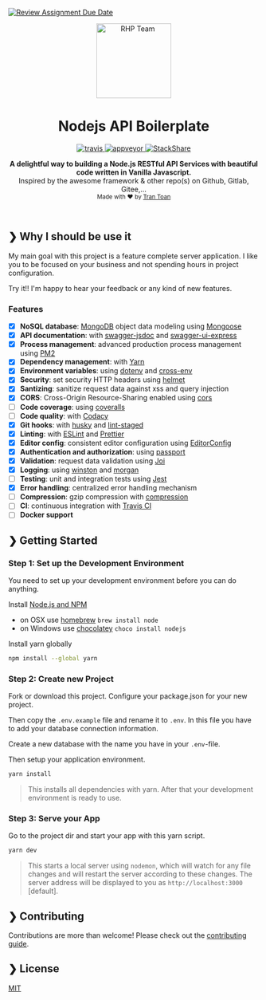 [![Review Assignment Due Date](https://classroom.github.com/assets/deadline-readme-button-22041afd0340ce965d47ae6ef1cefeee28c7c493a6346c4f15d667ab976d596c.svg)](https://classroom.github.com/a/H72uiW1G)
<p align="center">
  <img src="https://lh3.googleusercontent.com/25Iw_MbuI23vB9SpAISv8FUoPLRsNxup6q7SSizD1aynFgXjYN6zFXC221UW4DnmnbWLdfv73BWqFVPL1oPtD_4odKSWA95u7rTUsul-yacYkwzdDemyHaw6UOIYJxShkBAM2b5rwBNsTKqafm0E7P7ImBfv7TL9xRZnFDs7pP-n2jNR3uC-Tj9Riyjbe5Y47lFOOHyXO99AsYNMghQ8lqASHhRyL3oZYWqhDIW7U5tezw2QsTowvLhcL1YNCvOm7Z6aOv07vVB_sXQNJU7APe7_nRtd2_wg-KZG-qVRwR7YBxc4UvcEC6I_rjC7b6d86YqCjMFNBi1UAhadLB_GyybP7XVsHDZCz3czRW4z8c_WOIsdivAk97o2Xam6WoUZRnmb_dBZL0v-Oq4m-pBJ4y8TkUv3GH4SKJGwan6STkZYcgog5FTSVk96uc3a4uFINmJaWjK5Oxl_5KgtZjPfOsf10gebkjj-dbqlGR5LO3w9sCS-y2viyMjVu7gOnNRg8Q2zNObaPj_H_BdOt9EBlBtA2A-xA2nr6Y2MPtCFdaDkyZFA1pH9LKC4kISHOSzNs8vgTAg8rPZ5X7IIKV0z7A2g6Y0iD28RXoR8CZY0WhHpad_ycp4TailyIKcEXFFZEKmTBTDHMat4F8QJA2KYCN_SZuAoT2xXiv2VwMRQh8g7ZCDQwHCewoThPvUIZa_-qY-z_VqN070ihZeevBZPeT-dGOxhKB1HUnoy8OfGXZvHQn0mW4uc2aFdiBn9ZYjk2cAdY8O207ASCIG9=s781-no?authuser=0" alt="RHP Team" width="150" />
</p>

<h1 align="center">Nodejs API Boilerplate</h1>

<p align="center">
  <a href="https://github.com/trantoan960/nodejs-api-boilerplate">
    <img src="https://travis-ci.org/w3tecch/express-typescript-boilerplate.svg?branch=master" alt="travis" />
  </a>
  <a href="https://github.com/trantoan960/nodejs-api-boilerplate">
    <img src="https://ci.appveyor.com/api/projects/status/f8e7jdm8v58hcwpq/branch/master?svg=true&passingText=Windows%20passing&pendingText=Windows%20pending&failingText=Windows%20failing" alt="appveyor" />
  </a>
  <a href="https://github.com/trantoan960/nodejs-api-boilerplate">
    <img src="https://img.shields.io/badge/tech-stack-0690fa.svg?style=flat" alt="StackShare" />
  </a>
</p>

<p align="center">
  <b>A delightful way to building a Node.js RESTful API Services with beautiful code written in Vanilla Javascript.</b></br>
  <span>Inspired by the awesome framework & other repo(s) on Github, Gitlab, Gitee,...</span></br>
  <sub>Made with ❤️ by <a href="https://www.facebook.com/trantoan960">Tran Toan</a></sub>
</p>

<br />

## ❯ Why I should be use it

My main goal with this project is a feature complete server application.
I like you to be focused on your business and not spending hours in project configuration.

Try it!! I'm happy to hear your feedback or any kind of new features.

### Features

- [x] **NoSQL database**: [MongoDB](https://www.mongodb.com) object data modeling using [Mongoose](https://mongoosejs.com)
- [x] **API documentation**: with [swagger-jsdoc](https://github.com/Surnet/swagger-jsdoc) and [swagger-ui-express](https://github.com/scottie1984/swagger-ui-express)
- [x] **Process management**: advanced production process management using [PM2](https://pm2.keymetrics.io)
- [x] **Dependency management**: with [Yarn](https://yarnpkg.com)
- [x] **Environment variables**: using [dotenv](https://github.com/motdotla/dotenv) and [cross-env](https://github.com/kentcdodds/cross-env#readme)
- [x] **Security**: set security HTTP headers using [helmet](https://helmetjs.github.io)
- [x] **Santizing**: sanitize request data against xss and query injection
- [x] **CORS**: Cross-Origin Resource-Sharing enabled using [cors](https://github.com/expressjs/cors)
- [ ] **Code coverage**: using [coveralls](https://coveralls.io)
- [ ] **Code quality**: with [Codacy](https://www.codacy.com)
- [x] **Git hooks**: with [husky](https://github.com/typicode/husky) and [lint-staged](https://github.com/okonet/lint-staged)
- [x] **Linting**: with [ESLint](https://eslint.org) and [Prettier](https://prettier.io)
- [x] **Editor config**: consistent editor configuration using [EditorConfig](https://editorconfig.org)
- [x] **Authentication and authorization**: using [passport](http://www.passportjs.org)
- [x] **Validation**: request data validation using [Joi](https://github.com/hapijs/joi)
- [x] **Logging**: using [winston](https://github.com/winstonjs/winston) and [morgan](https://github.com/expressjs/morgan)
- [ ] **Testing**: unit and integration tests using [Jest](https://jestjs.io)
- [x] **Error handling**: centralized error handling mechanism
- [ ] **Compression**: gzip compression with [compression](https://github.com/expressjs/compression)
- [ ] **CI**: continuous integration with [Travis CI](https://travis-ci.org)
- [ ] **Docker support**

## ❯ Getting Started

### Step 1: Set up the Development Environment

You need to set up your development environment before you can do anything.

Install [Node.js and NPM](https://nodejs.org/en/download/)

- on OSX use [homebrew](http://brew.sh) `brew install node`
- on Windows use [chocolatey](https://chocolatey.org/) `choco install nodejs`

Install yarn globally

```bash
npm install --global yarn
```

### Step 2: Create new Project

Fork or download this project. Configure your package.json for your new project.

Then copy the `.env.example` file and rename it to `.env`. In this file you have to add your database connection information.

Create a new database with the name you have in your `.env`-file.

Then setup your application environment.

```bash
yarn install
```

> This installs all dependencies with yarn. After that your development environment is ready to use.

### Step 3: Serve your App

Go to the project dir and start your app with this yarn script.

```bash
yarn dev
```

> This starts a local server using `nodemon`, which will watch for any file changes and will restart the server according to these changes.
> The server address will be displayed to you as `http://localhost:3000` [default].

## ❯ Contributing

Contributions are more than welcome! Please check out the [contributing guide](CONTRIBUTING.md).

## ❯ License

[MIT](LICENSE)
